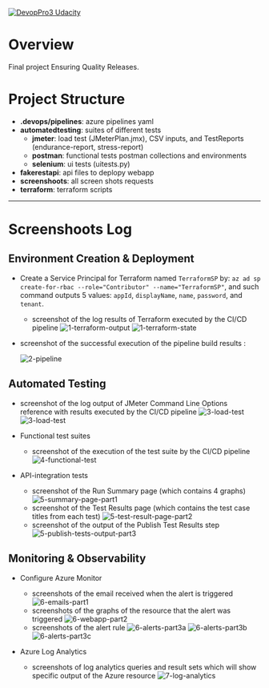 
[![DevopPro3 Udacity](https://github.com/melch-inno/DevopPro3/actions/workflows/main.yml/badge.svg)](https://github.com/melch-inno/DevopPro3/actions/workflows/main.yml)


# Overview
 Final project Ensuring Quality Releases.


# Project Structure 
- **.devops/pipelines**: azure pipelines yaml
- **automatedtesting**: suites of different tests
  - **jmeter**: load test (JMeterPlan.jmx), CSV inputs, and TestReports (endurance-report, stress-report)
  - **postman**: functional tests postman collections and environments
  - **selenium**: ui tests (uitests.py)
- **fakerestapi**: api files to deplopy webapp
- **screenshoots**: all screen shots requests
- **terraform**: terraform scripts

---

# Screenshoots Log

## Environment Creation & Deployment

- Create a Service Principal for Terraform named `TerraformSP` by: `az ad sp create-for-rbac --role="Contributor" --name="TerraformSP"`, and such command outputs 5 values: `appId`, `displayName`, `name`, `password`, and `tenant`.

  - screenshot of the log results of Terraform executed by the CI/CD pipeline
   ![1-terraform-output](screenshots/terraform-output.png)
   ![1-terraform-state](screenshots/terraform-state.png)

- screenshot of the successful execution of the pipeline build results :

    ![2-pipeline](screenshots/2-pipeline.png)

## Automated Testing

- screenshot of the log output of JMeter Command Line Options reference with results executed by the CI/CD pipeline
    ![3-load-test](screenshots/3-load-test-part1.png)
    ![3-load-test](screenshots/3-load-test-part2.png)
  
- Functional test suites 
  - screenshot of the execution of the test suite by the CI/CD pipeline
   ![4-functional-test](screenshots/4-functional-test.png)

- API-integration tests
  - screenshot of the Run Summary page (which contains 4 graphs)
    ![5-summary-page-part1](screenshots/5-summary-page-part1.png)
  - screenshot of the Test Results page (which contains the test case titles from each test) 
    ![5-test-result-page-part2](screenshots/5-test-result-page-part2.png)
  - screenshot of the output of the Publish Test Results step
    ![5-publish-tests-output-part3](screenshots/5-publish-tests-output-part3.png)

## Monitoring & Observability

- Configure Azure Monitor
  - screenshots of the email received when the alert is triggered
    ![6-emails-part1](screenshots/6-emails-part1.png)
  - screenshots of the graphs of the resource that the alert was triggered
    ![6-webapp-part2](screenshots/6-webapp-part2.png)
  - screenshots of the alert rule
    ![6-alerts-part3a](screenshots/6-alerts-part3c.png)
    ![6-alerts-part3b](screenshots/6-alerts-part3c.png)
    ![6-alerts-part3c](screenshots/6-alerts-part3c.png)

- Azure Log Analytics
  - screenshots of log analytics queries and result sets which will show specific output of the Azure resource
    ![7-log-analytics](screenshots/7-log-analytics.png)
